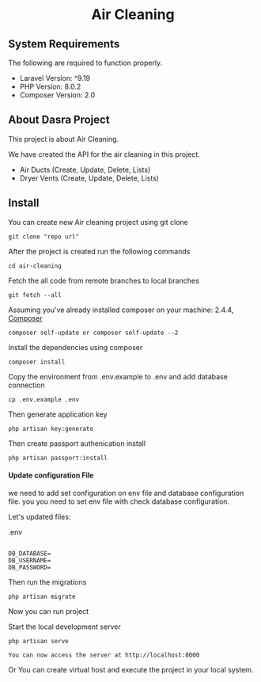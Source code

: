 <h1 align="center">Air Cleaning</h1>

## System Requirements

The following are required to function properly.

*   Laravel Version: ^9.19
*   PHP Version: 8.0.2
*   Composer Version: 2.0

## About Dasra Project

This project is about Air Cleaning.

We have created the API for the air cleaning in this project.

- Air Ducts (Create, Update, Delete, Lists)
- Dryer Vents (Create, Update, Delete, Lists)

## Install

You can create new Air cleaning project using git clone

	git clone "repo url"

After the project is created run the following commands

	cd air-cleaning

Fetch the all code from remote branches to local branches

	git fetch --all

Assuming you've already installed composer on your machine: 2.4.4, [Composer](https://getcomposer.org)

    composer self-update or composer self-update --2

Install the dependencies using composer

	composer install

Copy the environment from .env.example to .env and add database connection

    cp .env.example .env

Then generate application key

    php artisan key:generate

Then create passport authenication install

    php artisan passport:install

#### Update configuration File

we need to add set configuration on env file and database configuration file. you you need to set env file with check database configuration.

Let's updated files:

.env

```env

DB_DATABASE=
DB_USERNAME=
DB_PASSWORD=
```

Then run the migrations

    php artisan migrate

Now you can run project

Start the local development server

    php artisan serve

	You can now access the server at http://localhost:8000

Or You can create virtual host and execute the project in your local system.
